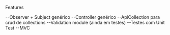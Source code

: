 Features

--Observer + Subject genérico
--Controller genérico
--ApiCollection para crud de collections
--Validation module (ainda em testes)
--Testes com Unit Test
--MVC



